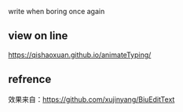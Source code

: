 write when boring once again

## view on line

https://qishaoxuan.github.io/animateTyping/


## refrence

效果来自：https://github.com/xujinyang/BiuEditText
